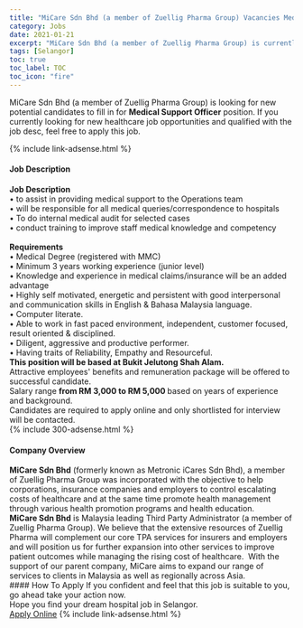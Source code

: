 ```yaml
---
title: "MiCare Sdn Bhd (a member of Zuellig Pharma Group) Vacancies Medical Support Officer" 
category: Jobs 
date: 2021-01-21 
excerpt: "MiCare Sdn Bhd (a member of Zuellig Pharma Group) is currently looking for suitable person to fill in the Medical Support Officer which positioned at Selangor" 
tags: [Selangor] 
toc: true 
toc_label: TOC 
toc_icon: "fire" 
--- 
```


<p>MiCare Sdn Bhd (a member of Zuellig Pharma Group) is looking for new potential candidates to fill in for <b>Medical Support Officer</b> position. If you currently looking for new healthcare job opportunities and qualified with the job desc, feel free to apply this job.
</p>{% include link-adsense.html %} 
<div><div><h4>Job Description</h4></div><div><div><span><div><div><strong>Job Description</strong><div>&#8226; to assist in providing medical support to the Operations team<br>&#8226; will be responsible for all medical queries/correspondence to hospitals<br>&#8226; To do internal medical audit for selected cases<br>&#8226; conduct training to improve staff medical knowledge and competency</div><div><br><strong>Requirements</strong><br>&#8226; Medical Degree (registered with MMC)<br>&#8226; Minimum 3 years working experience (junior level)<br>&#8226; Knowledge and experience in medical claims/insurance will be an added advantage</div><div>&#8226; Highly self motivated, energetic and persistent with good interpersonal and communication skills in English &amp; Bahasa Malaysia language.&#160;</div><div><div>&#8226; Computer literate.<br>&#8226; Able to work in fast paced environment, independent, customer focused, result oriented &amp; disciplined.<br>&#8226; Diligent, aggressive and productive performer.<br>&#8226; Having traits of Reliability, Empathy and Resourceful.</div><div><strong>This position will be based at Bukit Jelutong Shah Alam.</strong></div><div>Attractive employees' benefits and remuneration package will be offered to successful candidate.</div><div>Salary range <strong>from RM 3,000 to RM 5,000 </strong>based on years of experience and background.</div><div>Candidates are required to apply online and only shortlisted for interview will be contacted.</div></div></div></div></span></div></div></div> 
{% include 300-adsense.html %} 
<div><div><h4>Company Overview</h4></div><div><div><span><div><div>
<strong>MiCare Sdn Bhd</strong> (formerly known as Metronic iCares Sdn Bhd), a member of Zuellig Pharma Group was incorporated with the objective to help corporations, insurance companies and employers to control escalating costs of healthcare and at the same time promote health management through various health promotion programs and health education.</div>
<div>
<strong>MiCare Sdn Bhd</strong> is Malaysia leading Third Party Administrator (a member of Zuellig Pharma Group). We believe that the extensive resources of Zuellig Pharma will complement our core TPA services for insurers and employers and will position us for further expansion into other services to improve patient outcomes while managing the rising cost of healthcare.&#160; With the support of our parent company, MiCare aims to expand our range of services to clients in Malaysia as well as regionally across Asia.</div></div></span></div></div></div> 
#### How To Apply 
If you confident and feel that this job is suitable to you, go ahead take your action now. <br/> 
Hope you find your dream hospital job in Selangor. <br/> 
<a href="https://www.jobstreet.com.my/en/job/medical-support-officer-4468640?jobId=jobstreet-my-job-4468640&sectionRank=5&token=0~83bdde63-6e8d-47d9-8a6d-7993dd1c70b8&fr=SRP%20View%20In%20New%20Ta" class="btn btn--warning" target="_blank" rel="nofollow noopenner">Apply Online</a> 
{% include link-adsense.html %} 
